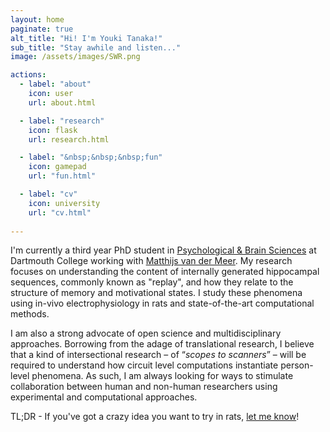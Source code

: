 ```yaml
---
layout: home
paginate: true
alt_title: "Hi! I'm Youki Tanaka!"
sub_title: "Stay awhile and listen..."
image: /assets/images/SWR.png

actions:
  - label: "about"
    icon: user
    url: about.html

  - label: "research"
    icon: flask
    url: research.html

  - label: "&nbsp;&nbsp;&nbsp;fun"
    icon: gamepad
    url: "fun.html"

  - label: "cv"
    icon: university
    url: "cv.html"
    
---
```


I'm currently a third year PhD student in [Psychological & Brain Sciences](http://pbs.dartmouth.edu) at Dartmouth College working with [Matthijs van der Meer](http://pbs.dartmouth.edu/people/matthijs-van-der-meer). My research focuses on understanding the content of internally generated hippocampal sequences, commonly known as "replay", and how they relate to the structure of memory and motivational states. I study these phenomena using in-vivo electrophysiology in rats and state-of-the-art computational methods.

I am also a strong advocate of open science and multidisciplinary approaches. Borrowing from the adage of translational research, I believe that a kind of intersectional research – of “*scopes to scanners*” – will be required to understand how circuit level computations instantiate person-level phenomena. As such, I am always looking for ways to stimulate collaboration between human and non-human researchers using experimental and computational approaches.  

TL;DR - If you've got a crazy idea you want to try in rats, [let me know](mailto:youkitan.gr@dartmouth.edu)!
